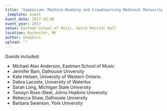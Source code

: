 ```yaml
---
title: 'Symposium: Machine-Reading and Crowdsourcing Medieval Manuscripts'
_template: event
event_date: 2017-10-26
event_year: 2017
venue: Eastman School of Music, Hatch Recital Hall
location: Rochester, NY
author: ehopkins
upload: ""
---
```


Guests included:

* Michael Alan Anderson, Eastman School of Music
* Jennifer Bain, Dalhousie University
* Kate Helsen, University of Western Ontario
* Debra Lacoste, University of Waterloo
* Sarah Long, Michigan State University
* Tamsyn Rose-Steel, Johns Hopkins University
* Rebecca Shaw, Dalhousie University
* Barbara Swanson, York University
